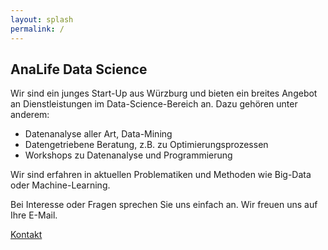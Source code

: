 ```yaml
---
layout: splash
permalink: /
---
```

## AnaLife Data Science

Wir sind ein junges Start-Up aus Würzburg und bieten ein breites Angebot an Dienstleistungen im Data-Science-Bereich an.
Dazu gehören unter anderem:

- Datenanalyse aller Art, Data-Mining
- Datengetriebene Beratung, z.B. zu Optimierungsprozessen
- Workshops zu Datenanalyse und Programmierung

Wir sind erfahren in aktuellen Problematiken und Methoden wie Big-Data oder Machine-Learning.

Bei Interesse oder Fragen sprechen Sie uns einfach an. Wir freuen uns auf Ihre E-Mail.


<a href="mailto:info@analife.de" id="contact" class="contact_button"> Kontakt </a>
